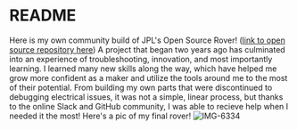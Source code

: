# README
Here is my own community build of JPL's Open Source Rover! ([link to open source repository here](https://github.com/nasa-jpl/open-source-rover/tree/v3.0.0)) A project that began two years ago has culminated into an experience of troubleshooting, innovation, and most importantly learning. I learned many new skills along the way, which have helped me grow more confident as a maker and utilize the tools around me to the most of their potential. From building my own parts that were discontinued to debugging electrical issues, it was not a simple, linear process, but thanks to the online Slack and GitHub community, I was able to recieve help when I needed it the most! Here's a pic of my final rover!
![IMG-6334](https://github.com/Hunter-Rohovit/Rubik-s-Cube-Simulator/assets/105554281/9e70ad57-b332-4987-bfa3-350482565604)
